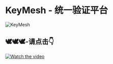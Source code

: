 # KeyMesh - 统一验证平台
![KeyMesh](https://socialify.git.ci/BCLabsDev/KeyMesh/image?font=Inter&forks=1&issues=1&language=1&name=1&owner=1&pattern=Circuit+Board&pulls=1&stargazers=1&theme=Light)

## 🕊🕊🕊-请点击👇
[![Watch the video](http://i0.hdslb.com/bfs/archive/e26580ace83581f6e12a0d79385a60eedcb9126d.jpg@672w_378h_1c_!web-search-common-cover)](https://www.bilibili.com/video/BV1jEuqzMERD)  

